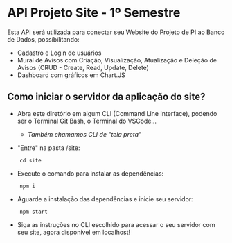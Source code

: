 # API Projeto Site - 1º Semestre
Esta API será utilizada para conectar seu Website do Projeto de PI ao Banco de Dados, possibilitando:

- Cadastro e Login de usuários
- Mural de Avisos com Criação, Visualização, Atualização e Deleção de Avisos (CRUD - Create, Read, Update, Delete) 
- Dashboard com gráficos em Chart.JS

## Como iniciar o servidor da aplicação do site?

- Abra este diretório em algum CLI (Command Line Interface), podendo ser o Terminal Git Bash, o Terminal do VSCode...
    -  _Também chamamos CLI de "tela preta"_

- "Entre" na pasta /site:

```
    cd site
```

- Execute o comando para instalar as dependências:

```
    npm i
```

- Aguarde a instalação das dependências e inicie seu servidor:

```
    npm start
```

- Siga as instruções no CLI escolhido para acessar o seu servidor com seu site, agora disponível em localhost!